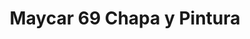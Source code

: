 ---
title: "Maycar 69 Chapa y Pintura"
url: /la-linea-de-la-concepcion/maycar-69-chapa-y-pintura/
shop: Autowerkstatt
---
